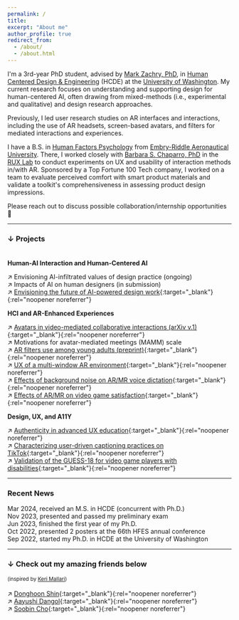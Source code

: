 ```yaml
---
permalink: /
title:
excerpt: "About me"
author_profile: true
redirect_from: 
  - /about/
  - /about.html
---
```


I'm a 3rd-year PhD student, advised by [Mark Zachry, PhD][mark], in [Human Centered Design & Engineering][hcde] (HCDE) at the [University of Washington][uw]. My current research focuses on understanding and supporting design for human-centered AI, often drawing from mixed-methods (i.e., experimental and qualitative) and design research approaches.

Previously, I led user research studies on AR interfaces and interactions, including the use of AR headsets, screen-based avatars, and filters for mediated interactions and experiences.

I have a B.S. in [Human Factors Psychology][hf] from [Embry-Riddle Aeronautical University][erau]. There, I worked closely with [Barbara S. Chaparro, PhD][barb] in the [RUX Lab][rux] to conduct experiments on UX and usability of interaction methods in/with AR. Sponsored by a Top Fortune 100 Tech company, I worked on a team to evaluate perceived comfort with smart product materials and validate a toolkit's comprehensiveness in assessing product design impressions.

Please reach out to discuss possible collaboration/internship opportunities 🖤

-----

### ↓ Projects<br><br>

**Human-AI Interaction and Human-Centered AI**

↗ Envisioning AI-infiltrated values of design practice (ongoing)<br>
↗ Impacts of AI on human designers (in submission)<br>
↗ [Envisioning the future of AI-powered design work](https://www.hcde.washington.edu/news/article/2024-05-14/hcde-design-jam-explores-future-ai-powered-design-work){:target="_blank"}{:rel="noopener noreferrer"}

**HCI and AR-Enhanced Experiences**

↗ [Avatars in video-mediated collaborative interactions (arXiv v.1)](https://doi.org/10.48550/arXiv.2405.03844){:target="_blank"}{:rel="noopener noreferrer"}<br>
↗ Motivations for avatar-mediated meetings (MAMM) scale<br>
↗ [AR filters use among young adults (preprint)](https://wspitch.github.io/files/Augmenting-Self-Presentation.pdf){:target="_blank"}{:rel="noopener noreferrer"}<br>
↗ [UX of a multi-window AR environment](https://doi.org/10.3389/frvir.2023.1194019){:target="_blank"}{:rel="noopener noreferrer"}<br>
↗ [Effects of background noise on AR/MR voice dictation](https://doi.org/10.1177/1071181322661376){:target="_blank"}{:rel="noopener noreferrer"}<br>
↗ [Effects of AR/MR on video game satisfaction](https://doi.org/10.1177/10468781221094473){:target="_blank"}{:rel="noopener noreferrer"}

**Design, UX, and A11Y**

↗ [Authenticity in advanced UX education](https://doi.org/10.1109/ProComm61427.2024.00058){:target="_blank"}{:rel="noopener noreferrer"}<br>
↗ [Characterizing user-driven captioning practices on TikTok](https://doi.org/10.1145/3613904.3642177){:target="_blank"}{:rel="noopener noreferrer"}<br>
↗ [Validation of the GUESS-18 for video game players with disabilities](https://doi.org/10.1177/21695067231196247){:target="_blank"}{:rel="noopener noreferrer"}<br>

-----

### Recent News

Mar 2024, received an M.S. in HCDE (concurrent with Ph.D.)<br>
Nov 2023, presented and passed my preliminary exam<br>
Jun 2023, finished the first year of my Ph.D.<br>
Oct 2022, presented 2 posters at the 66th HFES annual conference<br>
Sep 2022, started my Ph.D. in HCDE at the University of Washington<br>

-----

### ↓ Check out my amazing friends below
<small> (inspired by [Keri Mallari][keri]) </small><br>
<br>
↗ [Donghoon Shin][donghoon]{:target="_blank"}{:rel="noopener noreferrer"}<br>
↗ [Aayushi Dangol][aayushi]{:target="_blank"}{:rel="noopener noreferrer"}<br>
↗ [Soobin Cho][soobin]{:target="_blank"}{:rel="noopener noreferrer"}<br>





[erau]: https://daytonabeach.erau.edu
[hcde]: https://hcde.washington.edu
[hf]: https://daytonabeach.erau.edu/college-arts-sciences/human-factors
[rux]: https://daytonabeach.erau.edu/about/labs/research-user-experience
[uw]: https://washington.edu


[aayushi]: https://adango26.github.io
[andy]: https://linkedin.com/in/soohyunmoon
[connie]: https://linkedin.com/in/connie-hyyang
[donghoon]: https://donghoon.io
[emma]: https://ej-mcdonnell.github.io
[joey]: http://students.washington.edu/schaferj/
[jon]: https://jonfroehlich.github.io
[julie]: https://julievera.notion.site/julievera/
[kate]: https://kateringland.com
[keri]: https://keri.xyz
[leah]: https://hcde.washington.edu/findlater
[mark]: https://hcde.washington.edu/zachry
[pitch]: https://wspitch.github.io
[soobin]: https://5oobin.github.io/website/
[sophie]: https://linkedin.com/in/sophieparkdesign
[tessa]: https://tessaeagle.github.io


[barb]: https://faculty.erau.edu/Barbara.Chaparro
[carmen]: https://linkedin.com/in/carmen-van-ommen
[crystal]: https://linkedin.com/in/crystal-fausett
[jenna]: https://linkedin.com/in/jenna-korentsides
[jess]: https://linkedin.com/in/jessycaderby
[jose]: https://linkedin.com/in/jose-mathew787
[katlyn]: https://linkedin.com/in/katlyn-skilton
[keebler]: https://faculty.erau.edu/Joseph.Keebler
[kelly]: https://linkedin.com/in/kellyjuneharris
